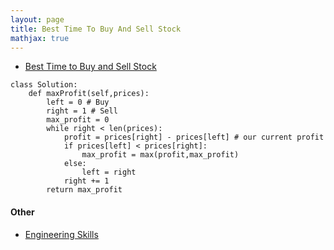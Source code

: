 ```yaml
---
layout: page
title: Best Time To Buy And Sell Stock
mathjax: true
---
```


* [Best Time to Buy and Sell Stock](https://leetcode.com/problems/best-time-to-buy-and-sell-stock/)
```
class Solution:
    def maxProfit(self,prices):
        left = 0 # Buy
        right = 1 # Sell
        max_profit = 0
        while right < len(prices):
            profit = prices[right] - prices[left] # our current profit
            if prices[left] < prices[right]:
                max_profit = max(profit,max_profit)
            else:
                left = right
            right += 1
        return max_profit
```

#### Other
* [Engineering Skills](engineering_skills.md)